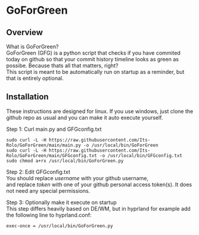 # GoForGreen
## Overview
What is GoForGreen?  
GoForGreen (GFG) is a python script that checks if you have commited today on github so that your commit history timeline looks as green as possibe. Because thats all that matters, right?  
This script is meant to be automatically run on startup as a reminder, but that is entirely optional.
## Installation
These instructions are designed for linux. If you use windows, just clone the github repo as usual and you can make it auto execute yourself.  

Step 1: Curl main.py and GFGconfig.txt  
```
sudo curl -L -H https://raw.githubusercontent.com/Its-Rolo/GoForGreen/main/main.py -o /usr/local/bin/GoForGreen
sudo curl -L -H https://raw.githubusercontent.com/Its-Rolo/GoForGreen/main/GFGconfig.txt -o /usr/local/bin/GFGconfig.txt
sudo chmod a+rx /usr/local/bin/GoForGreen.py
```

Step 2: Edit GFGconfig.txt  
You should replace *username* with your github username,  
and replace *token* with one of your github personal access token(s). It does not need any special permissions.  

Step 3: Optionally make it execute on startup  
This step differs heavily based on DE/WM, but in hyprland for example add the following line to hyprland.conf:
```
exec-once = /usr/local/bin/GoForGreen.py
```
